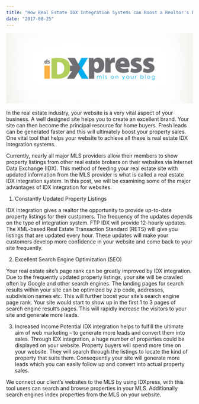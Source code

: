 ```yaml
---
title: "How Real Estate IDX Integration Systems can Boost a Realtor's Business"
date: "2017-08-25"
---
```


![photo](idxlogo.png)

In the real estate industry, your website is a very vital aspect of your business. A well designed site helps you to create an excellent brand. Your site can then become the principal resource for home buyers. Fresh leads can be generated faster and this will ultimately boost your property sales. One vital tool that helps your website to achieve all these is real estate IDX integration systems.

Currently, nearly all major MLS providers allow their members to show property listings from other real estate brokers on their websites via Internet Data Exchange (IDX). This method of feeding your real estate site with updated information from the MLS provider is what is called a real estate IDX integration system. In this post, we will be examining some of the major advantages of IDX integration for websites.

1. Constantly Updated Property Listings

IDX integration gives a realtor the opportunity to provide up-to-date property listings for their customers. The frequency of the updates depends on the type of integration system. FTP IDX will provide 12-hourly updates. The XML-based Real Estate Transaction Standard (RETS) will give you listings that are updated every hour. These updates will make your customers develop more confidence in your website and come back to your site frequently.

2. Excellent Search Engine Optimization (SEO)

Your real estate site’s page rank can be greatly improved by IDX integration. Due to the frequently updated property listings, your site will be crawled often by Google and other search engines. The landing pages for search results within your site can be optimized by zip code, addresses, subdivision names etc. This will further boost your site’s search engine page rank. Your site would start to show up in the first 1 to 3 pages of search engine result’s pages. This will rapidly increase the visitors to your site and generate more leads.

3. Increased Income Potential
IDX integration helps to fulfill the ultimate aim of web marketing – to generate more leads and convert them into sales. Through IDX integration, a huge number of properties could be displayed on your website. Property buyers will spend more time on your website. They will search through the listings to locate the kind of property that suits them. Consequently your site will generate more leads which you can easily follow up and convert into actual property sales.

We connect our client’s websites to the MLS by using IDXpress, with this tool users can search and browse properties in your MLS. Additionally search engines index properties from the MLS on your website.